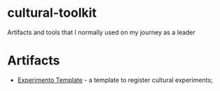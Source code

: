# cultural-toolkit
Artifacts and tools that I normally used on my journey as a leader

# Artifacts

* [Experimento Template](https://github.com/eduardojmatos/cultural-toolkit/blob/main/artifacts/experimento-template.md) - a template to register cultural experiments;

